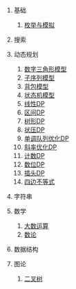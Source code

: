 



1. 基础
   1. [枚举与模拟]()

2. 搜索

3. 动态规划
   1. [数字三角形模型]()
   2. [子序列模型]()
   3. [背包模型]()
   4. [状态机模型](./Content/3%20动态规划/状态机模型.html)
   5. [线性DP]()
   6. [区间DP]()
   7. [树形DP]()
   8. [状压DP](./Content/3%20动态规划/状压DP.html)
   9. [单调队列优化DP]()
   10. [斜率优化DP]()
   11. [计数DP]()
   12. [数位DP]()
   13. [插头DP]()
   14. [四边不等式]()
   
4. 字符串

5. 数学
   1. [大数运算]()
   2. [数论]()
6. 数据结构

7. 图论
   1. [二叉树](./Content/7%20图论/二叉树.html)
